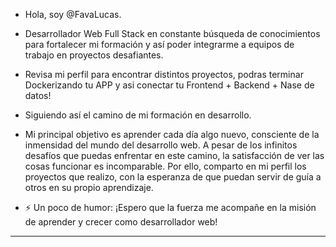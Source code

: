 - Hola, soy @FavaLucas.
  
- Desarrollador Web Full Stack en constante búsqueda de conocimientos para fortalecer mi formación y así poder integrarme a equipos de trabajo en proyectos desafiantes.
- Revisa mi perfil para encontrar distintos proyectos, podras terminar Dockerizando tu APP y asi conectar tu Frontend + Backend + Nase de datos!
- Siguiendo así el camino de mi formación en desarrollo.
  
- Mi principal objetivo es aprender cada día algo nuevo, consciente de la inmensidad del mundo del desarrollo web.
  A pesar de los infinitos desafíos que puedas enfrentar en este camino, la satisfacción de ver las cosas funcionar es incomparable.
  Por ello, comparto en mi perfil los proyectos que realizo, con la esperanza de que puedan servir de guía a otros en su propio aprendizaje.
  
- ⚡ Un poco de humor: ¡Espero que la fuerza me acompañe en la misión de aprender y crecer como desarrollador web!

*************************************************************************************************************************************************

<!---
FavaLucas/FavaLucas is a ✨ special ✨ repository because its `README.md` (this file) appears on your GitHub profile.
You can click the Preview link to take a look at your changes.
--->
